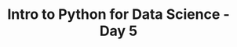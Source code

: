 ---
lang: en-US
lang-id: intro-to-python-2021-summer-day-5
title: Intro to Python for Data Science - Day 5
---